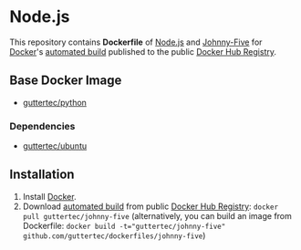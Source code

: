 # Node.js

This repository contains **Dockerfile** of [Node.js](http://nodejs.org/) and [Johnny-Five](https://github.com/rwaldron/johnny-five/) for [Docker](https://www.docker.com/)'s [automated build](https://registry.hub.docker.com/u/guttertec/johnny-five/) published to the public [Docker Hub Registry](https://registry.hub.docker.com/).

## Base Docker Image

* [guttertec/python](https://registry.hub.docker.com/u/guttertec/python/)

### Dependencies

* [guttertec/ubuntu](https://registry.hub.docker.com/u/guttertec/ubuntu/)

## Installation

1. Install [Docker](https://www.docker.com/).
2. Download [automated build](https://registry.hub.docker.com/u/guttertec/nodejs/) from public [Docker Hub Registry](https://registry.hub.docker.com/): `docker pull guttertec/johnny-five` (alternatively, you can build an image from Dockerfile: `docker build -t="guttertec/johnny-five" github.com/guttertec/dockerfiles/johnny-five`)

